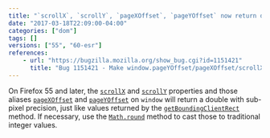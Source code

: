 ```yaml
---
title: "`scrollX`, `scrollY`, `pageXOffset`, `pageYOffset` now return double instead of integer"
date: "2017-03-18T22:09:00-04:00"
categories: ["dom"]
tags: []
versions: ["55", "60-esr"]
references:
    - url: "https://bugzilla.mozilla.org/show_bug.cgi?id=1151421"
      title: "Bug 1151421 - Make window.pageYOffset/pageXOffset/scrollX/scrollY double, not integers"
---
```

On Firefox 55 and later, the [`scrollX`](https://developer.mozilla.org/docs/Web/API/Window/scrollX) and [`scrollY`](https://developer.mozilla.org/docs/Web/API/Window/scrollY) properties and those aliases [`pageXOffset`](https://developer.mozilla.org/docs/Web/API/Window/pageXOffset) and [`pageYOffset`](https://developer.mozilla.org/docs/Web/API/Window/pageYOffset) on `window` will return a double with sub-pixel precision, just like values returned by the [`getBoundingClientRect`](https://developer.mozilla.org/docs/Web/API/Element/getBoundingClientRect) method. If necessary, use the [`Math.round`](https://developer.mozilla.org/docs/Web/JavaScript/Reference/Global_Objects/Math/round) method to cast those to traditional integer values.
